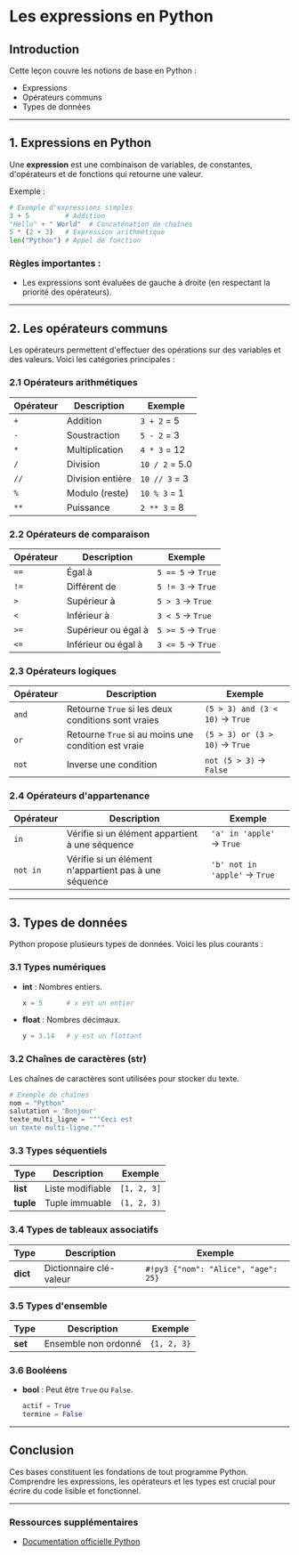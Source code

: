 # Les expressions en Python

## Introduction
Cette leçon couvre les notions de base en Python :

- Expressions
- Opérateurs communs
- Types de données

---

## 1. Expressions en Python
Une **expression** est une combinaison de variables, de constantes, d'opérateurs et de fonctions qui retourne une valeur.

Exemple :

```python linenums="1"
# Exemple d'expressions simples
3 + 5         # Addition
"Hello" + " World"  # Concaténation de chaînes
5 * (2 + 3)   # Expression arithmétique
len("Python") # Appel de fonction
```

### Règles importantes :
- Les expressions sont évaluées de gauche à droite (en respectant la priorité des opérateurs).

---

## 2. Les opérateurs communs
Les opérateurs permettent d'effectuer des opérations sur des variables et des valeurs. Voici les catégories principales :

### 2.1 Opérateurs arithmétiques
| Opérateur | Description           | Exemple       |
|-----------|-----------------------|---------------|
| `+`       | Addition             | `3 + 2` = 5   |
| `-`       | Soustraction         | `5 - 2` = 3   |
| `*`       | Multiplication       | `4 * 3` = 12  |
| `/`       | Division             | `10 / 2` = 5.0|
| `//`      | Division entière     | `10 // 3` = 3 |
| `%`       | Modulo (reste)       | `10 % 3` = 1  |
| `**`      | Puissance            | `2 ** 3` = 8  |

### 2.2 Opérateurs de comparaison
| Opérateur | Description                      | Exemple          |
|-----------|----------------------------------|------------------|
| `==`      | Égal à                          | `5 == 5` → `True`|
| `!=`      | Différent de                    | `5 != 3` → `True`|
| `>`       | Supérieur à                     | `5 > 3` → `True` |
| `<`       | Inférieur à                     | `3 < 5` → `True` |
| `>=`      | Supérieur ou égal à             | `5 >= 5` → `True`|
| `<=`      | Inférieur ou égal à             | `3 <= 5` → `True`|

### 2.3 Opérateurs logiques
| Opérateur | Description              | Exemple                       |
|-----------|--------------------------|-------------------------------|
| `and`     | Retourne `True` si les deux conditions sont vraies | `(5 > 3) and (3 < 10)` → `True`|
| `or`      | Retourne `True` si au moins une condition est vraie | `(5 > 3) or (3 > 10)` → `True` |
| `not`     | Inverse une condition    | `not (5 > 3)` → `False`       |

### 2.4 Opérateurs d'appartenance
| Opérateur | Description              | Exemple                       |
|-----------|--------------------------|-------------------------------|
| `in`      | Vérifie si un élément appartient à une séquence | `'a' in 'apple'` → `True` |
| `not in`  | Vérifie si un élément n'appartient pas à une séquence | `'b' not in 'apple'` → `True` |

---

## 3. Types de données
Python propose plusieurs types de données. Voici les plus courants :

### 3.1 Types numériques
- **int** : Nombres entiers.
  ```python
  x = 5      # x est un entier
  ```
- **float** : Nombres décimaux.
  ```python
  y = 3.14   # y est un flottant
  ```

### 3.2 Chaînes de caractères (str)
Les chaînes de caractères sont utilisées pour stocker du texte.

```python linenums="1"
# Exemple de chaînes
nom = "Python"
salutation = 'Bonjour'
texte_multi_ligne = """Ceci est
un texte multi-ligne."""
```

### 3.3 Types séquentiels
| Type    | Description                  | Exemple                        |
|---------|------------------------------|--------------------------------|
| **list**| Liste modifiable             | `[1, 2, 3]`                   |
| **tuple**| Tuple immuable              | `(1, 2, 3)`                   |

### 3.4 Types de tableaux associatifs
| Type    | Description                  | Exemple                        |
|---------|------------------------------|--------------------------------|
| **dict**| Dictionnaire clé-valeur      | `#!py3 {"nom": "Alice", "age": 25}` |

### 3.5 Types d'ensemble
| Type    | Description                  | Exemple                        |
|---------|------------------------------|--------------------------------|
| **set** | Ensemble non ordonné         | `{1, 2, 3}`                   |

### 3.6 Booléens
- **bool** : Peut être `True` ou `False`.
  ```python
  actif = True
  termine = False
  ```

---

## Conclusion
Ces bases constituent les fondations de tout programme Python. Comprendre les expressions, les opérateurs et les types est crucial pour écrire du code lisible et fonctionnel.

---

### Ressources supplémentaires
- [Documentation officielle Python](https://docs.python.org/fr/3/)
